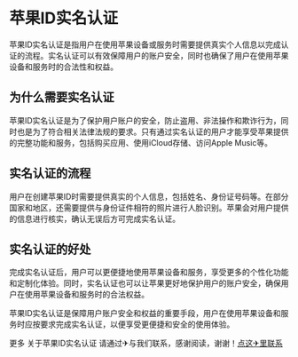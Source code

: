 # 苹果ID实名认证

苹果ID实名认证是指用户在使用苹果设备或服务时需要提供真实个人信息以完成认证的流程。实名认证可以有效保障用户的账户安全，同时也确保了用户在使用苹果设备和服务时的合法性和权益。

## 为什么需要实名认证

苹果ID实名认证是为了保护用户账户的安全，防止盗用、非法操作和欺诈行为，同时也是为了符合相关法律法规的要求。只有通过实名认证的用户才能享受苹果提供的完整功能和服务，包括购买应用、使用iCloud存储、访问Apple Music等。

## 实名认证的流程

用户在创建苹果ID时需要提供真实的个人信息，包括姓名、身份证号码等。在部分国家和地区，还需要提供与身份证件相符的照片进行人脸识别。苹果会对用户提供的信息进行核实，确认无误后方可完成实名认证。

## 实名认证的好处

完成实名认证后，用户可以更便捷地使用苹果设备和服务，享受更多的个性化功能和定制化体验。同时，实名认证也可以让苹果更好地保护用户的账户安全，确保用户在使用苹果设备和服务时的合法权益。

苹果ID实名认证是保障用户账户安全和权益的重要手段，用户在使用苹果设备和服务时应按要求完成实名认证，以便享受更便捷和安全的使用体验。

更多 关于苹果ID实名认证 请通过✈与我们联系，感谢阅读，谢谢！[点这✈里联系](https://sms.k02.cc)